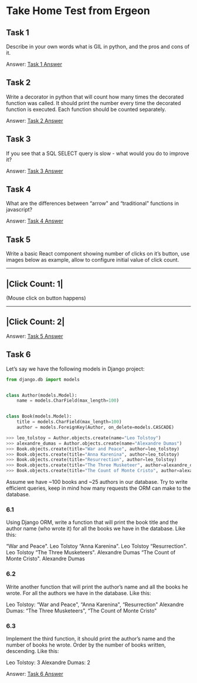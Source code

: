 # Take Home Test from Ergeon

## Task 1

Describe in your own words what is GIL in python, and the pros and cons of it.

Answer: [Task 1 Answer](task_1.md)

## Task 2

Write a decorator in python that will count how many times the decorated function was called. It should print the number every time the decorated function is executed. Each function should be counted separately.

Answer: [Task 2 Answer](task_2.md)

## Task 3

If you see that a SQL SELECT query is slow - what would you do to improve it?

Answer: [Task 3 Answer](task_3.md)

## Task 4

What are the differences between “arrow" and “traditional" functions in javascript?

Answer: [Task 4 Answer](task_4.md)

## Task 5

Write a basic React component showing number of clicks on it’s button, use images below as example, allow to configure initial value of click count.

________________
|Click Count: 1|
----------------

(Mouse click on button happens)

________________
|Click Count: 2|
----------------

Answer: [Task 5 Answer](./task_5/README.md)

## Task 6

Let’s say we have the following models in Django project:

```python
from django.db import models


class Author(models.Model):
    name = models.CharField(max_length=100)


class Book(models.Model):
    title = models.CharField(max_length=100)
    author = models.ForeignKey(Author, on_delete=models.CASCADE)
```


```python
>>> leo_tolstoy = Author.objects.create(name="Leo Tolstoy")
>>> alexandre_dumas = Author.objects.create(name="Alexandre Dumas")
>>> Book.objects.create(title="War and Peace", author=leo_tolstoy)
>>> Book.objects.create(title="Anna Karenina", author=leo_tolstoy)
>>> Book.objects.create(title="Resurrection", author=leo_tolstoy)
>>> Book.objects.create(title="The Three Musketeer", author=alexandre_dumas)
>>> Book.objects.create(title="The Count of Monte Cristo", author=alexandre_dumas)
```

Assume we have ~100 books and ~25 authors in our database.
Try to write efficient queries, keep in mind how many requests the ORM can make to the database.

### 6.1

Using Django ORM, write a function that will print the book title and the author name (who wrote it) for all the books we have in the database. Like this:

“War and Peace". Leo Tolstoy
“Anna Karenina". Leo Tolstoy
“Resurrection". Leo Tolstoy
“The Three Musketeers". Alexandre Dumas
“The Count of Monte Cristo". Alexandre Dumas

### 6.2

Write another function that will print the author’s name and all the books he wrote. For all the authors we have in the database. Like this:

Leo Tolstoy: “War and Peace", “Anna Karenina", “Resurrection"
Alexandre Dumas: “The Three Musketeers", “The Count of Monte Cristo"

### 6.3

Implement the third function, it should print the author’s name and the number of books he wrote. Order by the number of books written, descending. Like this:

Leo Tolstoy: 3
Alexandre Dumas: 2

Answer: [Task 6 Answer](./task_6/README.md)